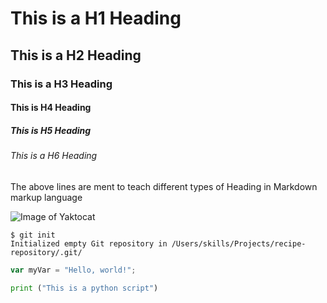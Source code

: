 # This is a H1 Heading
## This is a H2 Heading
### This is a H3 Heading
#### This is H4 Heading
##### This is H5 Heading
###### This is a H6 Heading

The above lines are ment to teach different types of Heading in Markdown markup language

![Image of Yaktocat](https://octodex.github.com/images/yaktocat.png)

```
$ git init
Initialized empty Git repository in /Users/skills/Projects/recipe-repository/.git/
```

``` javascript
var myVar = "Hello, world!";
```

``` python
print ("This is a python script")
```
